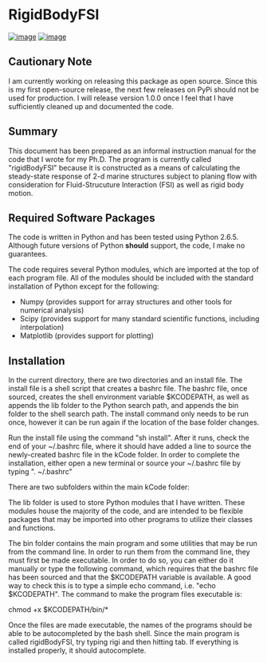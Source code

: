# RigidBodyFSI #

[![image](https://img.shields.io/pypi/v/planingfsi.svg)](https://pypi.org/project/planingfsi/)
[![image](https://img.shields.io/pypi/l/planingfsi.svg)](https://pypi.org/project/planingfsi/)

## Cautionary Note

I am currently working on releasing this package as open source.
Since this is my first open-source release, the next few releases on PyPi should not be used for production.
I will release version 1.0.0 once I feel that I have sufficiently cleaned up and documented the code. 

## Summary ##

This document has been prepared as an informal instruction manual for the code that I wrote for my Ph.D. The program is currently called "rigidBodyFSI" because it is constructed as a means of calculating the steady-state response of 2-d marine structures subject to planing flow with consideration for Fluid-Strucuture Interaction (FSI) as well as rigid body motion.

## Required Software Packages ##

The code is written in Python and has been tested using Python 2.6.5. Although future versions of Python **should** support, the code, I make no guarantees.

The code requires several Python modules, which are imported at the top of each program file. All of the modules should be included with the standard installation of Python except for the following:
- Numpy (provides support for array structures and other tools for numerical analysis)
- Scipy (provides support for many standard scientific functions, including interpolation)
- Matplotlib (provides support for plotting)


## Installation ##

In the current directory, there are two directories and an install file. The install file is a shell script that creates a bashrc file. The bashrc file, once sourced, creates the shell environment variable $KCODEPATH, as well as appends the lib folder to the Python search path, and appends the bin folder to the shell search path. The install command only needs to be run once, however it can be run again if the location of the base folder changes.

Run the install file using the command "sh install". After it runs, check the end of your ~/.bashrc file, where it should have added a line to source the newly-created bashrc file in the kCode folder. In order to complete the installation, either open a new terminal or source your ~/.bashrc file by typing ". ~/.bashrc"

There are two subfolders within the main kCode folder:

The lib folder is used to store Python modules that I have written. These modules house the majority of the code, and are intended to be flexible packages that may be imported into other programs to utilize their classes and functions.

The bin folder contains the main program and some utilities that may be run from the command line. In order to run them from the command line, they must first be made executable. In order to do so, you can either do it manually or type the following command, which requires that the bashrc file has been sourced and that the $KCODEPATH variable is available. A good way to check this is to type a simple echo command, i.e. "echo $KCODEPATH". The command to make the program files executable is:

chmod +x $KCODEPATH/bin/*

Once the files are made executable, the names of the programs should be able to be autocompleted by the bash shell. Since the main program is called rigidBodyFSI, try typing rigi and then hitting tab. If everything is installed properly, it should autocomplete.
